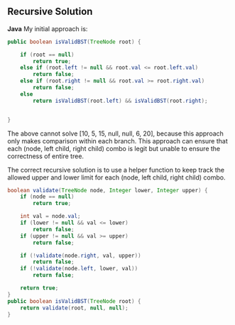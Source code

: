 ## Recursive Solution
**Java**
My initial approach is:
```java
public boolean isValidBST(TreeNode root) {

    if (root == null)
        return true;
    else if (root.left != null && root.val <= root.left.val)
        return false;
    else if (root.right != null && root.val >= root.right.val)
        return false;
    else 
        return isValidBST(root.left) && isValidBST(root.right);


}
```
The above cannot solve [10, 5, 15, null, null, 6, 20], because this approach only makes comparison within each branch. This approach can ensure that each (node, left child, right child) combo is legit but unable to ensure the correctness of entire tree.

The correct recursive solution is to use a helper function to keep track the allowed upper and lower limit for each (node, left child, right child) combo.
```java
boolean validate(TreeNode node, Integer lower, Integer upper) {
    if (node == null)
        return true;

    int val = node.val;
    if (lower != null && val <= lower)
        return false;
    if (upper != null && val >= upper)
        return false;

    if (!validate(node.right, val, upper))
        return false;
    if (!validate(node.left, lower, val))
        return false;

    return true;    
}
public boolean isValidBST(TreeNode root) {
    return validate(root, null, null);
}
```

